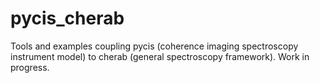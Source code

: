 # pycis_cherab

Tools and examples coupling pycis (coherence imaging spectroscopy instrument model) to cherab (general spectroscopy 
framework). Work in progress.
